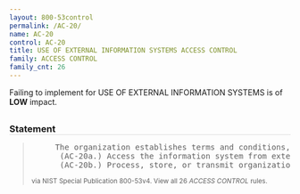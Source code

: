 ```yaml
---
layout: 800-53control
permalink: /AC-20/
name: AC-20
control: AC-20
title: USE OF EXTERNAL INFORMATION SYSTEMS ACCESS CONTROL
family: ACCESS CONTROL
family_cnt: 26
---
```

<p class="text-info">Failing to implement for USE OF EXTERNAL INFORMATION SYSTEMS is of <b>LOW</b> impact.</p>

<h3 style="border-bottom:1px solid #ddd;margin:30px 0 8px 0;">Statement</h3>
<blockquote>
<pre>     The organization establishes terms and conditions, consistent with any trust relationships established with other organizations owning, operating, and/or maintaining external information systems, allowing authorized individuals to: 
      (AC-20a.) Access the information system from external information systems; and 
      (AC-20b.) Process, store, or transmit organization-controlled information using external information systems. 
</pre>
<p><small>via NIST Special Publication 800-53v4. View all 26 <i>ACCESS CONTROL</i> rules. <a href="/cce/ssg/group/$Group_id"><span class="glyphicon glyphicon-link"></span></a> </small></p>
</blockquote>

